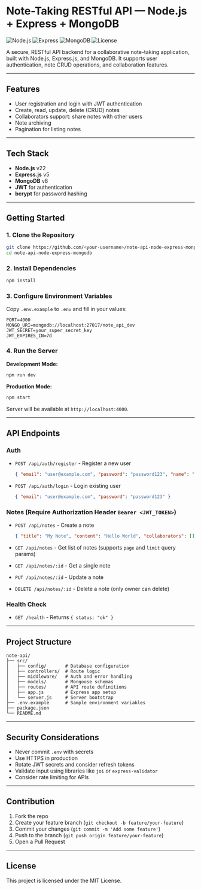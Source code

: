 # Note-Taking RESTful API — Node.js + Express + MongoDB

![Node.js](https://img.shields.io/badge/Node.js-22.x-brightgreen) ![Express](https://img.shields.io/badge/Express.js-5.x-lightgrey) ![MongoDB](https://img.shields.io/badge/MongoDB-8.x-green) ![License](https://img.shields.io/badge/license-MIT-blue)

A secure, RESTful API backend for a collaborative note-taking application, built with Node.js, Express.js, and MongoDB. It supports user authentication, note CRUD operations, and collaboration features.

---

## Features

* User registration and login with JWT authentication
* Create, read, update, delete (CRUD) notes
* Collaborators support: share notes with other users
* Note archiving
* Pagination for listing notes

---

## Tech Stack

* **Node.js** v22
* **Express.js** v5
* **MongoDB** v8
* **JWT** for authentication
* **bcrypt** for password hashing

---

## Getting Started

### 1. Clone the Repository

```bash
git clone https://github.com/<your-username>/note-api-node-express-mongodb.git
cd note-api-node-express-mongodb
```

### 2. Install Dependencies

```bash
npm install
```

### 3. Configure Environment Variables

Copy `.env.example` to `.env` and fill in your values:

```
PORT=4000
MONGO_URI=mongodb://localhost:27017/note_api_dev
JWT_SECRET=your_super_secret_key
JWT_EXPIRES_IN=7d
```

### 4. Run the Server

**Development Mode:**

```bash
npm run dev
```

**Production Mode:**

```bash
npm start
```

Server will be available at `http://localhost:4000`.


---

## API Endpoints

### Auth

* `POST /api/auth/register` - Register a new user

  ```json
  { "email": "user@example.com", "password": "password123", "name": "User" }
  ```

* `POST /api/auth/login` - Login existing user

  ```json
  { "email": "user@example.com", "password": "password123" }
  ```

### Notes (Require Authorization Header `Bearer <JWT_TOKEN>`)

* `POST /api/notes` - Create a note

  ```json
  { "title": "My Note", "content": "Hello World", "collaborators": [] }
  ```

* `GET /api/notes` - Get list of notes (supports `page` and `limit` query params)

* `GET /api/notes/:id` - Get a single note

* `PUT /api/notes/:id` - Update a note

* `DELETE /api/notes/:id` - Delete a note (only owner can delete)

### Health Check

* `GET /health` - Returns `{ status: "ok" }`

---

## Project Structure

```
note-api/
├── src/
│   ├── config/       # Database configuration
│   ├── controllers/  # Route logic
│   ├── middleware/   # Auth and error handling
│   ├── models/       # Mongoose schemas
│   ├── routes/       # API route definitions
│   ├── app.js        # Express app setup
│   └── server.js     # Server bootstrap
├── .env.example      # Sample environment variables
├── package.json
└── README.md
```

---

## Security Considerations

* Never commit `.env` with secrets
* Use HTTPS in production
* Rotate JWT secrets and consider refresh tokens
* Validate input using libraries like `joi` or `express-validator`
* Consider rate limiting for APIs

---

## Contribution

1. Fork the repo
2. Create your feature branch (`git checkout -b feature/your-feature`)
3. Commit your changes (`git commit -m 'Add some feature'`)
4. Push to the branch (`git push origin feature/your-feature`)
5. Open a Pull Request

---

## License

This project is licensed under the MIT License.
